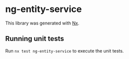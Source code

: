 # ng-entity-service

This library was generated with [Nx](https://nx.dev).

## Running unit tests

Run `nx test ng-entity-service` to execute the unit tests.
